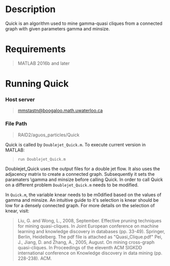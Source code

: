 # Description

Quick is an algorithm used to mine gamma-quasi cliques from a connected graph with given parameters gamma and minsize.

# Requirements
> MATLAB 2016b and later

# Running Quick

### Host server

> mmstastn@boogaloo.math.uwaterloo.ca

### File Path

> RAID2/aguos_particles/Quick

Quick is called by `Doublejet_Quick.m`. To execute current version in MATLAB:

> `run Doublejet_Quick.m`

Doublejet_Quick uses the output files for a double jet flow. It also uses the adjacency matrix to create a connected graph. Subsequently it sets the paramaters \gamma and minsize before calling Quick. In order to call Quick on a different problem `Doublejet_Quick.m` needs to be modified. 

In `Quick.m`, the variable knear needs to be m0dified based on the values of gamma and minsize. An intuitive guide to it's selection is knear should be low for a densely connected graph. For more details on the selection of knear, visit:

> Liu, G. and Wong, L., 2008, September. Effective pruning techniques for mining quasi-cliques. In Joint European conference on machine learning and knowledge discovery in databases (pp. 33-49). Springer, Berlin, Heidelberg.
The pdf file is attached as "Quasi_Clique.pdf"
> Pei, J., Jiang, D. and Zhang, A., 2005, August. On mining cross-graph quasi-cliques. In Proceedings of the eleventh ACM SIGKDD international conference on Knowledge discovery in data mining (pp. 228-238). ACM.


